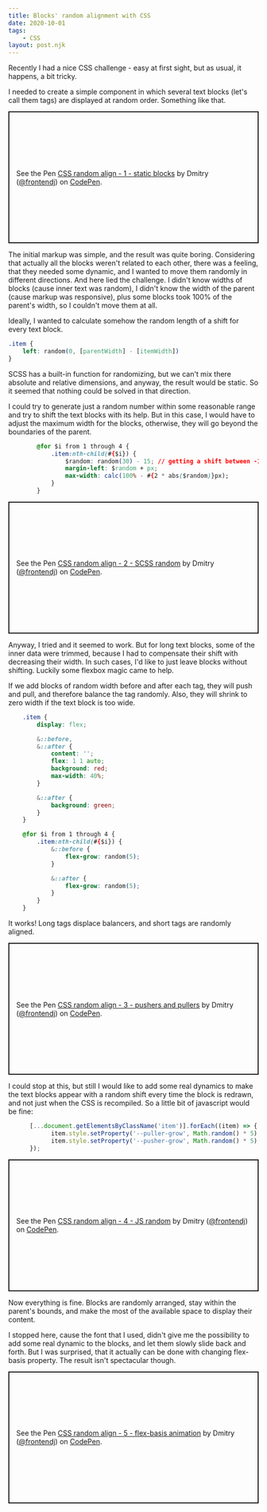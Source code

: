 ```yaml
---
title: Blocks' random alignment with CSS
date: 2020-10-01
tags:
    - CSS
layout: post.njk
---
```


<p>Recently I had a nice CSS challenge - easy at first sight, but as usual, it happens, a bit tricky.</p>

<p>I needed to create a simple component in which several text blocks (let's call them tags) are displayed at random order. Something like that.</p>

<div class="snippet">
        <p class="codepen" data-height="265" data-theme-id="light" data-default-tab="css,result" data-user="frontendj" data-slug-hash="KKzzorz" style="height: 265px; box-sizing: border-box; display: flex; align-items: center; justify-content: center; border: 2px solid; margin: 1em 0; padding: 1em;" data-pen-title="CSS random align - 1 - static blocks">
      <span>See the Pen <a href="https://codepen.io/frontendj/pen/KKzzorz">
      CSS random align - 1 - static blocks</a> by Dmitry (<a href="https://codepen.io/frontendj">@frontendj</a>)
      on <a href="https://codepen.io">CodePen</a>.</span>
        </p>
</div>

<p>The initial markup was simple, and the result was quite boring. Considering that actually all the blocks weren't related to each other, there was a feeling, that they needed some dynamic, and I wanted to move them randomly in different directions. And here lied the challenge. I didn't know widths of blocks (cause inner text was random), I didn't know the width of the parent (cause markup was responsive), plus some blocks took 100% of the parent's width, so I couldn't move them at all.</p>

<p>Ideally, I wanted to calculate somehow the random length of a shift for every text block.</p>

``` css
.item {
    left: random(0, [parentWidth] - [itemWidth])
}
```

<p>SCSS has a built-in function for randomizing, but we can't mix there absolute and relative dimensions, and anyway, the result would be static. So it seemed that nothing could be solved in that direction.</p>

<p>I could try to generate just a random number within some reasonable range and try to shift the text blocks with its help. But in this case, I would have to adjust the maximum width for the blocks, otherwise, they will go beyond the boundaries of the parent.</p>

``` css
        @for $i from 1 through 4 {
            .item:nth-child(#{$i}) {
                $random: random(30) - 15; // getting a shift between -15px and 15px
                margin-left: $random + px;
                max-width: calc(100% - #{2 * abs($random)}px);
            }
        }
```

<div class="snippet">
      <p class="codepen" data-height="265" data-theme-id="light" data-default-tab="css,result" data-user="frontendj" data-slug-hash="PoNNRLr" style="height: 265px; box-sizing: border-box; display: flex; align-items: center; justify-content: center; border: 2px solid; margin: 1em 0; padding: 1em;" data-pen-title="CSS random align - 2 -  SCSS random">
      <span>See the Pen <a href="https://codepen.io/frontendj/pen/PoNNRLr">
      CSS random align - 2 -  SCSS random</a> by Dmitry (<a href="https://codepen.io/frontendj">@frontendj</a>)
      on <a href="https://codepen.io">CodePen</a>.</span>
      </p>
</div>

<p>Anyway, I tried and it seemed to work. But for long text blocks, some of the inner data were trimmed, because I had to compensate their shift with decreasing their width. In such cases, I'd like to just leave blocks without shifting. Luckily some flexbox magic came to help.</p>

<p>If we add blocks of random width before and after each tag, they will push and pull, and therefore balance the tag randomly. Also, they will shrink to zero width if the text block is too wide.</p>

``` css
    .item {
        display: flex;

        &::before,
        &::after {
            content: '';
            flex: 1 1 auto;
            background: red;
            max-width: 40%;
        }

        &::after {
            background: green;
        }
    }

    @for $i from 1 through 4 {
        .item:nth-child(#{$i}) {
            &::before {
                flex-grow: random(5);
            }

            &::after {
                flex-grow: random(5);
            }
        }
    }
```

<p>It works! Long tags displace balancers, and short tags are randomly aligned.</p>

<div class="snippet">
      <p class="codepen" data-height="265" data-theme-id="light" data-default-tab="css,result" data-user="frontendj" data-slug-hash="oNxxdgQ" style="height: 265px; box-sizing: border-box; display: flex; align-items: center; justify-content: center; border: 2px solid; margin: 1em 0; padding: 1em;" data-pen-title="CSS random align - 3 - pushers and pullers">
      <span>See the Pen <a href="https://codepen.io/frontendj/pen/oNxxdgQ">
      CSS random align - 3 - pushers and pullers</a> by Dmitry (<a href="https://codepen.io/frontendj">@frontendj</a>)
      on <a href="https://codepen.io">CodePen</a>.</span>
      </p>
</div>

<p>I could stop at this, but still I would like to add some real dynamics to make the text blocks appear with a random shift every time the block is redrawn, and not just when the CSS is recompiled. So a little bit of javascript would be fine:</p>

``` js
      [...document.getElementsByClassName('item')].forEach((item) => {
            item.style.setProperty('--puller-grow', Math.random() * 5);
            item.style.setProperty('--pusher-grow', Math.random() * 5);
      });
```

<div class="snippet">
      <p class="codepen" data-height="265" data-theme-id="light" data-default-tab="css,result" data-user="frontendj" data-slug-hash="JjXXvRm" style="height: 265px; box-sizing: border-box; display: flex; align-items: center; justify-content: center; border: 2px solid; margin: 1em 0; padding: 1em;" data-pen-title="CSS random align - 4 - JS random">
      <span>See the Pen <a href="https://codepen.io/frontendj/pen/JjXXvRm">
      CSS random align - 4 - JS random</a> by Dmitry (<a href="https://codepen.io/frontendj">@frontendj</a>)
      on <a href="https://codepen.io">CodePen</a>.</span>
      </p>
</div>

<p>Now everything is fine. Blocks are randomly arranged, stay within the parent's bounds, and make the most of the available space to display their content.</p>

<p>I stopped here, cause the font that I used, didn't give me the possibility to add some real dynamic to the blocks, and let them slowly slide back and forth. But I was surprised, that it actually can be done with changing flex-basis property. The result isn't spectacular though.</p>

<div class="snippet">
      <p class="codepen" data-height="265" data-theme-id="light" data-default-tab="css,result" data-user="frontendj" data-slug-hash="WNwoxgL" style="height: 265px; box-sizing: border-box; display: flex; align-items: center; justify-content: center; border: 2px solid; margin: 1em 0; padding: 1em;" data-pen-title="CSS random align - 5 - flex-basis animation">
      <span>See the Pen <a href="https://codepen.io/frontendj/pen/WNwoxgL">
      CSS random align - 5 - flex-basis animation</a> by Dmitry (<a href="https://codepen.io/frontendj">@frontendj</a>)
      on <a href="https://codepen.io">CodePen</a>.</span>
      </p>
      <script async src="https://static.codepen.io/assets/embed/ei.js"></script>
</div>
